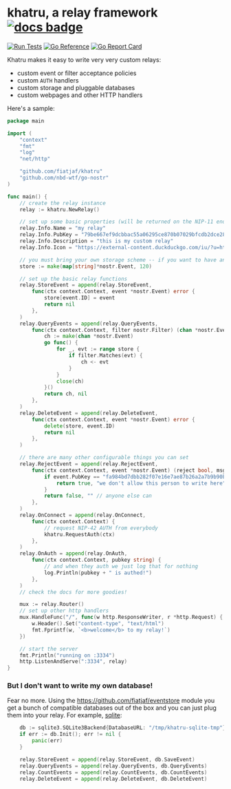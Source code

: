 # khatru, a relay framework [![docs badge](https://img.shields.io/badge/docs-reference-blue)](https://pkg.go.dev/github.com/fiatjaf/khatru#Relay)

[![Run Tests](https://github.com/fiatjaf/khatru/actions/workflows/test.yml/badge.svg)](https://github.com/fiatjaf/khatru/actions/workflows/test.yml)
[![Go Reference](https://pkg.go.dev/badge/github.com/fiatjaf/khatru.svg)](https://pkg.go.dev/github.com/fiatjaf/khatru)
[![Go Report Card](https://goreportcard.com/badge/github.com/fiatjaf/khatru)](https://goreportcard.com/report/github.com/fiatjaf/khatru)

Khatru makes it easy to write very very custom relays:

  - custom event or filter acceptance policies
  - custom `AUTH` handlers
  - custom storage and pluggable databases
  - custom webpages and other HTTP handlers

Here's a sample:

```go
package main

import (
	"context"
	"fmt"
	"log"
	"net/http"

	"github.com/fiatjaf/khatru"
	"github.com/nbd-wtf/go-nostr"
)

func main() {
	// create the relay instance
	relay := khatru.NewRelay()

	// set up some basic properties (will be returned on the NIP-11 endpoint)
	relay.Info.Name = "my relay"
	relay.Info.PubKey = "79be667ef9dcbbac55a06295ce870b07029bfcdb2dce28d959f2815b16f81798"
	relay.Info.Description = "this is my custom relay"
	relay.Info.Icon = "https://external-content.duckduckgo.com/iu/?u=https%3A%2F%2Fliquipedia.net%2Fcommons%2Fimages%2F3%2F35%2FSCProbe.jpg&f=1&nofb=1&ipt=0cbbfef25bce41da63d910e86c3c343e6c3b9d63194ca9755351bb7c2efa3359&ipo=images"

	// you must bring your own storage scheme -- if you want to have any
	store := make(map[string]*nostr.Event, 120)

	// set up the basic relay functions
	relay.StoreEvent = append(relay.StoreEvent,
		func(ctx context.Context, event *nostr.Event) error {
			store[event.ID] = event
			return nil
		},
	)
	relay.QueryEvents = append(relay.QueryEvents,
		func(ctx context.Context, filter nostr.Filter) (chan *nostr.Event, error) {
			ch := make(chan *nostr.Event)
			go func() {
				for _, evt := range store {
					if filter.Matches(evt) {
						ch <- evt
					}
				}
				close(ch)
			}()
			return ch, nil
		},
	)
	relay.DeleteEvent = append(relay.DeleteEvent,
		func(ctx context.Context, event *nostr.Event) error {
			delete(store, event.ID)
			return nil
		},
	)

	// there are many other configurable things you can set
	relay.RejectEvent = append(relay.RejectEvent,
		func(ctx context.Context, event *nostr.Event) (reject bool, msg string) {
			if event.PubKey == "fa984bd7dbb282f07e16e7ae87b26a2a7b9b90b7246a44771f0cf5ae58018f52" {
				return true, "we don't allow this person to write here"
			}
			return false, "" // anyone else can
		},
	)
	relay.OnConnect = append(relay.OnConnect,
		func(ctx context.Context) {
			// request NIP-42 AUTH from everybody
			khatru.RequestAuth(ctx)
		},
	)
	relay.OnAuth = append(relay.OnAuth,
		func(ctx context.Context, pubkey string) {
			// and when they auth we just log that for nothing
			log.Println(pubkey + " is authed!")
		},
	)
	// check the docs for more goodies!

	mux := relay.Router()
	// set up other http handlers
	mux.HandleFunc("/", func(w http.ResponseWriter, r *http.Request) {
		w.Header().Set("content-type", "text/html")
		fmt.Fprintf(w, `<b>welcome</b> to my relay!`)
	})

	// start the server
	fmt.Println("running on :3334")
	http.ListenAndServe(":3334", relay)
}
```

### But I don't want to write my own database!

Fear no more. Using the https://github.com/fiatjaf/eventstore module you get a bunch of compatible databases out of the box and you can just plug them into your relay. For example, [sqlite](https://pkg.go.dev/github.com/fiatjaf/eventstore/sqlite3):

```go
	db := sqlite3.SQLite3Backend{DatabaseURL: "/tmp/khatru-sqlite-tmp"}
	if err := db.Init(); err != nil {
		panic(err)
	}

	relay.StoreEvent = append(relay.StoreEvent, db.SaveEvent)
	relay.QueryEvents = append(relay.QueryEvents, db.QueryEvents)
	relay.CountEvents = append(relay.CountEvents, db.CountEvents)
	relay.DeleteEvent = append(relay.DeleteEvent, db.DeleteEvent)
```
